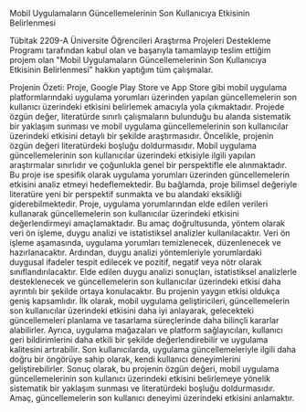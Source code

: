 Mobil Uygulamaların Güncellemelerinin Son Kullanıcıya Etkisinin Belirlenmesi

Tübitak 2209-A Üniversite Öğrencileri Araştırma Projeleri Destekleme Programı tarafından kabul olan ve başarıyla tamamlayıp teslim ettiğim projem olan "Mobil Uygulamaların Güncellemelerinin Son
Kullanıcıya Etkisinin Belirlenmesi" hakkın yaptığım tüm çalışmalar. 

Projenin Özeti: 
Proje, Google Play Store ve App Store gibi mobil uygulama platformlarındaki uygulama yorumları üzerinden
yapılan güncellemelerin son kullanıcı üzerindeki etkisini belirlemek amacıyla yola çıkmaktadır. Projede özgün
değer, literatürde sınırlı çalışmaların bulunduğu bu alanda sistematik bir yaklaşım sunması ve mobil uygulama
güncellemelerinin son kullanıcılar üzerindeki etkisini detaylı bir şekilde araştırmasıdır. Öncelikle, projenin özgün
değeri literatürdeki boşluğu doldurmasıdır. Mobil uygulama güncellemelerinin son kullanıcılar üzerindeki etkisiyle
ilgili yapılan araştırmalar sınırlıdır ve çoğunlukla genel bir perspektifle ele alınmaktadır. Bu proje ise spesifik
olarak uygulama yorumları üzerinden güncellemelerin etkisini analiz etmeyi hedeflemektedir. Bu bağlamda, proje
bilimsel değeriyle literatüre yeni bir perspektif sunmakta ve bu alandaki eksikliği giderebilmektedir.
Proje, uygulama yorumlarından elde edilen verileri kullanarak güncellemelerin son kullanıcılar üzerindeki etkisini
değerlendirmeyi amaçlamaktadır. Bu amaç doğrultusunda, yöntem olarak veri ön işleme, duygu analizi ve
istatistiksel analizler kullanılacaktır. Veri ön işleme aşamasında, uygulama yorumları temizlenecek, düzenlenecek
ve hazırlanacaktır. Ardından, duygu analizi yöntemleriyle yorumlardaki duygusal ifadeler tespit edilecek ve pozitif,
negatif veya nötr olarak sınıflandırılacaktır. Elde edilen duygu analizi sonuçları, istatistiksel analizlerle
desteklenecek ve güncellemelerin son kullanıcılar üzerindeki etkisi daha ayrıntılı bir şekilde ortaya konulacaktır.
Bu projenin yaygın etkisi oldukça geniş kapsamlıdır. İlk olarak, mobil uygulama geliştiricileri, güncellemelerin son
kullanıcılar üzerindeki etkisini daha iyi anlayarak, gelecekteki güncellemeleri planlama ve tasarlama süreçlerinde
daha bilinçli kararlar alabilirler. Ayrıca, uygulama mağazaları ve platform sağlayıcıları, kullanıcı geri bildirimlerini
daha etkili bir şekilde değerlendirebilir ve uygulama kalitesini artırabilir. Son kullanıcılarda, uygulama
güncellemeleriyle ilgili daha doğru bir öngörüye sahip olarak, kendi kullanıcı deneyimlerini geliştirebilirler.
Sonuç olarak, bu projenin özgün değeri, mobil uygulama güncellemelerinin son kullanıcı üzerindeki etkisini
belirlemeye yönelik sistematik bir yaklaşım sunması ve literatürdeki boşluğu doldurmasıdır. Amaç,
güncellemelerin son kullanıcı deneyimi üzerindeki etkisini anlamaktır.

